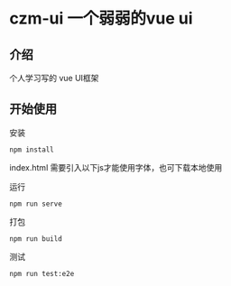 # czm-ui 一个弱弱的vue ui

## 介绍
个人学习写的 vue UI框架

## 开始使用

安装
```
npm install
```
index.html 需要引入以下js才能使用字体，也可下载本地使用
<script src="//at.alicdn.com/t/font_1582696_qmi6s34sx7.js"></script>

运行
```
npm run serve
```
打包
```
npm run build
```
测试
```
npm run test:e2e
```
